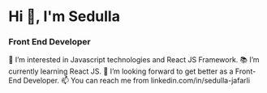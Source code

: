 # Hi 👋, I'm Sedulla
### Front End Developer

👀 I’m interested in Javascript technologies and React JS Framework.
📚 I’m currently learning React JS.
🚀 I’m looking forward to get better as a Front-End Developer.
📫 You can reach me from linkedin.com/in/sedulla-jafarli

<!--
**Sedulla/Sedulla** is a ✨ _special_ ✨ repository because its `README.md` (this file) appears on your GitHub profile.

Here are some ideas to get you started:

- 🔭 I’m currently working on ...
-  ...
- 👯 I’m looking to collaborate on ...
- 🤔 I’m looking for help with ...
- 💬 Ask me about ...
- 📫 How to reach me: ...
- 😄 Pronouns: ...
- ⚡ Fun fact: ...
-->
